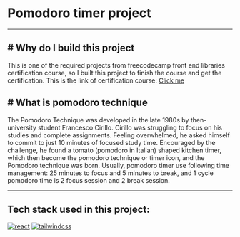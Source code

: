 # Pomodoro timer project

---

## # Why do I build this project

This is one of the required projects from freecodecamp front end libraries certification course, so I built this project to finish the course and get the certification. This is the link of certification course: [Click me](https://www.freecodecamp.org/learn/front-end-development-libraries/)

## # What is pomodoro technique

The Pomodoro Technique was developed in the late 1980s by then-university student Francesco Cirillo. Cirillo was struggling to focus on his studies and complete assignments. Feeling overwhelmed, he asked himself to commit to just 10 minutes of focused study time. Encouraged by the challenge, he found a tomato (pomodoro in Italian) shaped kitchen timer, which then become the pomodoro technique or timer icon, and the Pomodoro technique was born. Usually, pomodoro timer use following time management: 25 minutes to focus and 5 minutes to break, and 1 cycle pomodoro time is 2 focus session and 2 break session.

---

## Tech stack used in this project:
<a href='https://react.dev/' target="_blank"><img alt='react' src='https://img.shields.io/badge/React.js-100000?style=for-the-badge&logo=react&logoColor=FFFFFF&labelColor=1498c7&color=1498c7'/></a>
<a href='https://react.dev/' target="_blank"><img alt='tailwindcss' src='https://img.shields.io/badge/Tailwindcss-100000?style=for-the-badge&logo=tailwindcss&logoColor=FFFFFF&labelColor=3ab8f7&color=3ab8f7'/></a>
